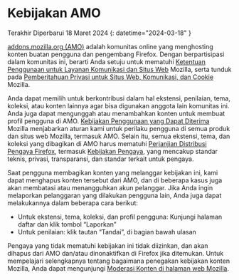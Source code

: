 # Kebijakan AMO

Terakhir Diperbarui 18 Maret 2024
{: datetime="2024-03-18" }

[addons.mozilla.org (AMO)](https://addons.mozilla.org/) adalah komunitas online yang menghosting konten buatan pengguna dan pengembang Firefox. Dengan berpartisipasi dalam komunitas ini, berarti Anda setuju untuk mematuhi [Ketentuan Penggunaan untuk Layanan Komunikasi dan Situs Web](https://www.mozilla.org/about/legal/terms/mozilla/) Mozilla, serta tunduk pada [Pemberitahuan Privasi untuk Situs Web, Komunikasi, dan Cookie](https://www.mozilla.org/privacy/websites/) Mozilla.

Anda dapat memilih untuk berkontribusi dalam hal ekstensi, penilaian, tema, koleksi, atau konten lainnya agar bisa digunakan anggota lain komunitas ini. Anda juga dapat mengunggah atau menambahkan konten untuk membuat profil pengguna di AMO. [Kebijakan Penggunaan yang Dapat Diterima](https://www.mozilla.org/about/legal/acceptable-use/) Mozilla menjabarkan aturan kami untuk perilaku pengguna di semua produk dan situs web Mozilla, termasuk AMO. Selain itu, semua ekstensi, tema, dan koleksi yang dibagikan di AMO harus mematuhi [Perjanjian Distribusi Pengaya Firefox](https://extensionworkshop.com/documentation/publish/firefox-add-on-distribution-agreement/), termasuk [Kebijakan Pengaya](https://extensionworkshop.com/documentation/publish/add-on-policies/), yang mencakup standar teknis, privasi, transparansi, dan standar terkait untuk pengaya.

Saat pengguna membagikan konten yang melanggar kebijakan ini, kami dapat menghapus konten tersebut dari AMO, dan di beberapa kasus juga akan membatasi atau menangguhkan akun pelanggar. Jika Anda ingin melaporkan pelanggaran yang dilakukan pengguna lain, Anda juga dapat melakukannya dalam beberapa cara berikut:

- Untuk ekstensi, tema, koleksi, dan profil pengguna: Kunjungi halaman daftar dan klik tombol “Laporkan”
- Untuk penilaian: klik tautan “Tandai”, di bagian bawah ulasan

Pengaya yang tidak mematuhi kebijakan ini tidak diizinkan, dan akan dihapus dari AMO dan/atau dinonaktifkan di Firefox jika ditemukan. Untuk mempelajari selengkapnya tentang bagaimana penegakan kebijakan konten Mozilla, Anda dapat mengunjungi [Moderasi Konten di halaman web Mozilla](https://www.mozilla.org/about/legal/content-moderation).
